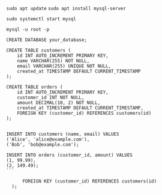 ```sudo apt update```
```sudo apt install mysql-server```

```sudo systemctl start mysql```

```mysql -u root -p```

```CREATE DATABASE your_database;```

    
    CREATE TABLE customers (
        id INT AUTO_INCREMENT PRIMARY KEY,
        name VARCHAR(255) NOT NULL,
        email VARCHAR(255) UNIQUE NOT NULL,
        created_at TIMESTAMP DEFAULT CURRENT_TIMESTAMP
    );

    CREATE TABLE orders (
        id INT AUTO_INCREMENT PRIMARY KEY,
        customer_id INT NOT NULL,
        amount DECIMAL(10, 2) NOT NULL,
        created_at TIMESTAMP DEFAULT CURRENT_TIMESTAMP,
        FOREIGN KEY (customer_id) REFERENCES customers(id)
    );
    

    INSERT INTO customers (name, email) VALUES
    ('Alice', 'alice@example.com'),
    ('Bob', 'bob@example.com');
    
    INSERT INTO orders (customer_id, amount) VALUES
    (1, 99.99),
    (2, 149.49);
    ```
    
          FOREIGN KEY (customer_id) REFERENCES customers(id)
      );

